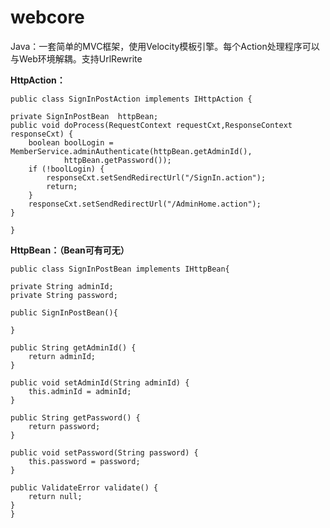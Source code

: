 # webcore
Java：一套简单的MVC框架，使用Velocity模板引擎。每个Action处理程序可以与Web环境解耦。支持UrlRewrite

**HttpAction：**

	public class SignInPostAction implements IHttpAction {

	private SignInPostBean	httpBean;
	public void doProcess(RequestContext requestCxt,ResponseContext responseCxt) {
		boolean boolLogin = MemberService.adminAuthenticate(httpBean.getAdminId(),
				httpBean.getPassword());
		if (!boolLogin) {
			responseCxt.setSendRedirectUrl("/SignIn.action");
			return;
		}
		responseCxt.setSendRedirectUrl("/AdminHome.action");
	}

	}

**HttpBean：（Bean可有可无）**

	public class SignInPostBean implements IHttpBean{

	private String adminId;
	private String password;
	
	public SignInPostBean(){
		
	}

	public String getAdminId() {
		return adminId;
	}

	public void setAdminId(String adminId) {
		this.adminId = adminId;
	}

	public String getPassword() {
		return password;
	}

	public void setPassword(String password) {
		this.password = password;
	}

	public ValidateError validate() {
		return null;
	}	
	}
